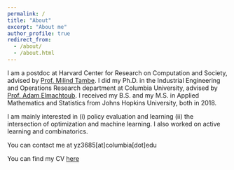 ```yaml
---
permalink: /
title: "About"
excerpt: "About me"
author_profile: true
redirect_from: 
  - /about/
  - /about.html
---
```


I am a postdoc at Harvard Center for Research on Computation and Society, advised by [Prof. Milind Tambe](https://teamcore.seas.harvard.edu/tambe). I did my Ph.D. in the Industrial Engineering and Operations Research department at Columbia University, advised by [Prof. Adam Elmachtoub](http://www.columbia.edu/~ae2516/). I received my B.S. and my M.S. in Applied Mathematics and Statistics from Johns Hopkins University, both in 2018.  

I am mainly interested in (i) policy evaluation and learning (ii) the intersection of optimization and machine learning. I also worked on active learning and combinatorics. 

You can contact me at yz3685[at]columbia[dot]edu

You can find my CV [here](https://yzhao3685.github.io/files/yunfan_zhao_cv.pdf)


